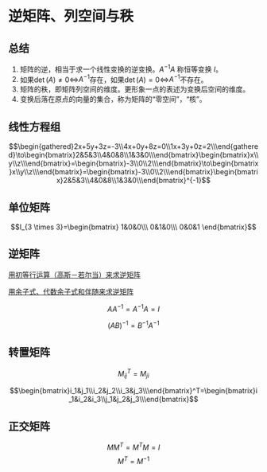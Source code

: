 # 逆矩阵、列空间与秩

## 总结

1. 矩阵的逆，相当于求一个线性变换的逆变换。$A^{-1}A$ 称恒等变换 $I$。
2. 如果$\det(A)\neq0$<=>$A^{-1}$存在，如果$\det(A)=0$<=>$A^{-1}$不存在。
3. 矩阵的秩，即矩阵列空间的维度。更形象一点的表述为变换后空间的维度。
4. 变换后落在原点的向量的集合，称为矩阵的“零空间”，“核”。

## 线性方程组

$$\begin{gathered}2x+5y+3z=-3\\4x+0y+8z=0\\1x+3y+0z=2\\\end{gathered}\to\begin{bmatrix}2&5&3\\4&0&8\\1&3&0\\\end{bmatrix}\begin{bmatrix}x\\y\\z\\\end{bmatrix}=\begin{bmatrix}-3\\0\\2\\\end{bmatrix}\to\begin{bmatrix}x\\y\\z\\\end{bmatrix}=\begin{bmatrix}-3\\0\\2\\\end{bmatrix}\begin{bmatrix}2&5&3\\4&0&8\\1&3&0\\\end{bmatrix}^{-1}$$

## 单位矩阵

$$I_{3 \times 3}=\begin{bmatrix} 1&0&0\\\ 0&1&0\\\ 0&0&1 \end{bmatrix}$$

## 逆矩阵

[用初等行运算（高斯－若尔当）来求逆矩阵](https://www.shuxuele.com/algebra/matrix-inverse-row-operations-gauss-jordan.html)

[用余子式、代数余子式和伴随来求逆矩阵](https://www.shuxuele.com/algebra/matrix-inverse-minors-cofactors-adjugate.html)

$$AA^{-1}=A^{-1}A=I$$

$$(AB)^{-1}=B^{-1}A^{-1}$$


## 转置矩阵

$$M^T_{ij}=M_{ji}$$

$$\begin{bmatrix}i_1&j_1\\i_2&j_2\\i_3&j_3\\\end{bmatrix}^T=\begin{bmatrix}i_1&i_2&i_3\\j_1&j_2&j_3\\\end{bmatrix}$$

## 正交矩阵

$$MM^T=M^TM=I$$
$$M^T=M^{-1}$$